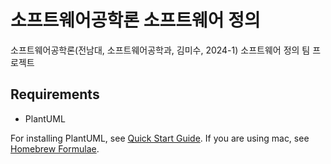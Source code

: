 # 소프트웨어공학론 소프트웨어 정의

소프트웨어공학론(전남대, 소프트웨어공학과, 김미수, 2024-1) 소프트웨어 정의 팀 프로젝트

## Requirements

* PlantUML

For installing PlantUML, see [Quick Start Guide](https://plantuml.com/en/starting). If you are using mac, see [Homebrew Formulae](https://formulae.brew.sh/formula/plantuml).

